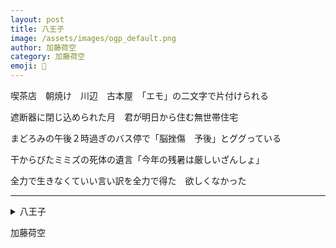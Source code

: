 ```yaml
---
layout: post
title: 八王子
image: /assets/images/ogp_default.png
author: 加藤荷空
category: 加藤荷空
emoji: 🛝
---
```


<div class="tanka-area"><div class="tanka">
<p>喫茶店　朝焼け　川辺　古本屋　「エモ」の二文字で片付けられる</p>
<p>遮断器に閉じ込められた月　君が明日から住む無世帯住宅</p>
<p>まどろみの午後２時過ぎのバス停で「脳挫傷　予後」とググっている</p>
<p>干からびたミミズの死体の遺言「今年の残暑は厳しいざんしょ」</p>
<p>全力で生きなくていい言い訳を全力で得た　欲しくなかった</p></div></div>

---

<details><summary>八王子</summary>
喫茶店　朝焼け　川辺　古本屋　「エモ」の二文字で片付けられる<br/>
遮断器に閉じ込められた月　君が明日から住む無世帯住宅<br/>
まどろみの午後2時過ぎのバス停で「脳挫傷　予後」とググっている<br/>
干からびたミミズの死体の遺言「今年の残暑は厳しいざんしょ」<br/>
全力で生きなくていい言い訳を全力で得た　欲しくなかった<br/>
</details>

加藤荷空
